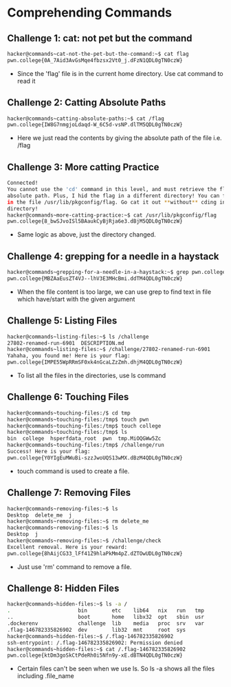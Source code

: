 # Comprehending Commands

## Challenge 1: cat: not pet but the command
```bash
hacker@commands~cat-not-the-pet-but-the-command:~$ cat flag
pwn.college{0A_7Aid3AvGsMqe4fbzsx2Vt0_j.dFzN1QDL0gTN0czW}
```
- Since the 'flag' file is in the current home directory. Use cat command to read it

## Challenge 2: Catting Absolute Paths
``` bash
hacker@commands~catting-absolute-paths:~$ cat /flag
pwn.college{IW8G7nmgjoLdaqd-W_6C5d-vsNP.dlTM5QDL0gTN0czW}
```
- Here we just read the contents by giving the absolute path of the file i.e. /flag

## Challenge 3: More catting Practice
``` bash
Connected!
You cannot use the 'cd' command in this level, and must retrieve the flag by
absolute path. Plus, I hid the flag in a different directory! You can find it
in the file /usr/lib/pkgconfig/flag. Go cat it out **without** cding into that
directory!
hacker@commands~more-catting-practice:~$ cat /usr/lib/pkgconfig/flag
pwn.college{8_bwSJvoISl5BAaukCyBjRja6e3.dBjM5QDL0gTN0czW}
```
- Same logic as above, just the directory changed.

## Challenge 4: grepping for a needle in a haystack
```bash
hacker@commands~grepping-for-a-needle-in-a-haystack:~$ grep pwn.college /challenge/data.txt
pwn.college{MBZAaEusZT4VJ--lhV3E3MHcBmi.ddTM4QDL0gTN0czW}
```
- When the file content is too large, we can use grep to find text in file which have/start with the given argument
  
## Challenge 5: Listing Files
```bash
hacker@commands~listing-files:~$ ls /challenge
27802-renamed-run-6901  DESCRIPTION.md
hacker@commands~listing-files:~$ /challenge/27802-renamed-run-6901
Yahaha, you found me! Here is your flag:
pwn.college{IMPE55WpRRmSF0xk4nGcaLZzZmh.dhjM4QDL0gTN0czW}
```
- To list all the files in the directories, use ls command

## Challenge 6: Touching Files
```bash
hacker@commands~touching-files:/$ cd tmp
hacker@commands~touching-files:/tmp$ touch pwn
hacker@commands~touching-files:/tmp$ touch college
hacker@commands~touching-files:/tmp$ ls
bin  college  hsperfdata_root  pwn  tmp.MiOQGWw5Zc
hacker@commands~touching-files:/tmp$ /challenge/run
Success! Here is your flag:
pwn.college{Y0YIgEuMWuBi-szzJwoUQS13wMX.dBzM4QDL0gTN0czW}
```
- touch command is used to create a file.
  
## Challenge 7: Removing Files
```bash
hacker@commands~removing-files:~$ ls
Desktop  delete_me  j
hacker@commands~removing-files:~$ rm delete_me
hacker@commands~removing-files:~$ ls
Desktop  j
hacker@commands~removing-files:~$ /challenge/check
Excellent removal. Here is your reward:
pwn.college{8hAijCG33_lFf41Z9hlaPkMm4pZ.dZTOwUDL0gTN0czW}
```
- Just use 'rm' command to remove a file.
  
## Challenge 8: Hidden Files
```bash
hacker@commands~hidden-files:~$ ls -a /
.                      bin        etc    lib64   nix   run   tmp
..                     boot       home   libx32  opt   sbin  usr
.dockerenv             challenge  lib    media   proc  srv   var
.flag-146782335826902  dev        lib32  mnt     root  sys
hacker@commands~hidden-files:~$ /.flag-146782335826902
ssh-entrypoint: /.flag-146782335826902: Permission denied
hacker@commands~hidden-files:~$ cat /.flag-146782335826902
pwn.college{ktDm3goSkCtPdeRh0i5Nfn9y-xE.dBTN4QDL0gTN0czW}
```

- Certain files can't be seen when we use ls. So ls -a shows all the files including .file_name

#

